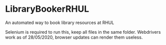 # LibraryBookerRHUL
An automated way to book library resources at RHUL

Selenium is required to run this, keep all files in the same folder. Webdrivers work as of 28/05/2020, browser updates can render them useless.

